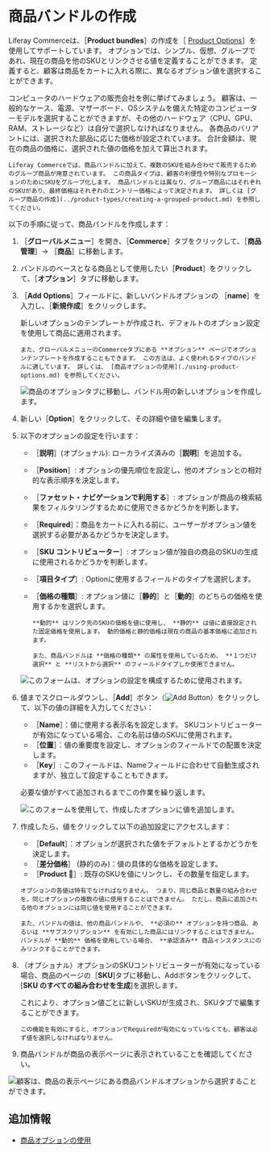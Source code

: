 # 商品バンドルの作成

Liferay Commerceは、［**Product bundles**］の作成を［ [Product Options](./using-product-options.md)］を使用してサポートしています。 オプションでは、シンプル、仮想、グループであれ、現在の商品を他のSKUとリンクさせる値を定義することができます。 定義すると、顧客は商品をカートに入れる際に、異なるオプション値を選択することができます。

コンピュータのハードウェアの販売会社を例に挙げてみましょう。 顧客は、一般的なケース、電源、マザーボード、OSシステムを備えた特定のコンピューターモデルを選択することができますが、その他のハードウェア（CPU、GPU、RAM、ストレージなど）は自分で選択しなければなりません。 各商品のバリアントには、選択された部品に応じた価格が設定されています。 合計金額は、現在の商品の価格に、選択された値の価格を加えて算出されます。

```{note}
Liferay Commerceでは、商品バンドルに加えて、複数のSKUを組み合わせて販売するためのグループ商品が用意されています。 この商品タイプは、顧客の利便性や特別なプロモーションのためにSKUをグループ化します。 商品バンドルとは異なり、グループ商品にはそれぞれのSKUがあり、最終価格はそれぞれのエントリー価格によって決定されます。 詳しくは [グループ商品の作成](../product-types/creating-a-grouped-product.md) を参照してください。
```

以下の手順に従って、商品バンドルを作成します：

1. ［**グローバルメニュー**］を開き、［**Commerce**］タブをクリックして、［**商品管理**］&rarr; ［**商品**］に移動します。

1. バンドルのベースとなる商品として使用したい［**Product**］をクリックして、［**オプション**］タブに移動します。

1. ［**Add Options**］フィールドに、新しいバンドルオプションの ［**name**］を入力し、［**新規作成**］をクリックします。

   新しいオプションのテンプレートが作成され、デフォルトのオプション設定を使用して商品に適用されます。

   ```{tip}
   また、グローバルメニューのCommerceタブにある **オプション** ページでオプションテンプレートを作成することもできます。 この方法は、よく使われるタイプのバンドルに適しています。 詳しくは、 [商品オプションの使用](./using-product-options.md) を参照してください。
   ```

   ![商品のオプションタブに移動し、バンドル用の新しいオプションを作成します。](./creating-product-bundles/images/01.png)

1. 新しい［**Option**］をクリックして、その詳細や値を編集します。

1. 以下のオプションの設定を行います：

   * ［**説明**］(オプショナル): ローカライズ済みの［**説明**］を追加する。
   * ［**Position**］: オプションの優先順位を設定し、他のオプションとの相対的な表示順序を決定します。
   * ［**ファセット・ナビゲーションで利用する**］: オプションが商品の検索結果をフィルタリングするために使用できるかどうかを判断します。
   * ［**Required**］：商品をカートに入れる前に、ユーザーがオプション値を選択する必要があるかどうかを決定します。
   * ［**SKU コントリビューター**］: オプション値が独自の商品のSKUの生成に使用されるかどうかを判断します。
   * ［**項目タイプ**］: Optionに使用するフィールドのタイプを選択します。
   * ［**価格の種類**］: オプション値に［**静的**］と［**動的**］のどちらの価格を使用するかを選択します。

      ```{note}
      **動的** はリンク先のSKUの価格を値に使用し、 **静的** は値に直接設定された固定価格を使用します。 動的価格と静的価格は現在の商品の基本価格に追加されます。

      また、商品バンドルは **価格の種類** の属性を使用しているため、 **１つだけ選択** と **リストから選択** のフィールドタイプしか使用できません。
      ```

   ![このフォームは、オプションの設定を構成するために使用されます。](./creating-product-bundles/images/02.png)

1. 値までスクロールダウンし、［**Add**］ボタン（![Add Button](../../../images/icon-add.png)）をクリックして、以下の値の詳細を入力してください：

   * ［**Name**］：値に使用する表示名を設定します。 SKUコントリビューターが有効になっている場合、この名前は値のSKUに使用されます。
   * ［**位置**］：値の重要度を設定し、オプションのフィールドでの配置を決定します。
   * ［**Key**］: このフィールドは、Nameフィールドに合わせて自動生成されますが、独立して設定することもできます。

   必要な値がすべて追加されるまでこの作業を繰り返します。

   ![このフォームを使用して、作成したオプションに値を追加します。](./creating-product-bundles/images/03.png)

1. 作成したら、値をクリックして以下の追加設定にアクセスします：

   * ［**Default**］：オプションが選択された値をデフォルトとするかどうかを決定します。
   * ［**差分価格**］ (静的のみ)：値の具体的な価格を設定します。
   * ［**Product** ］:  既存のSKUを値にリンクし、その数量を指定します。

   ```{important}
   オプションの各値は特有でなければなりません。 つまり、同じ商品と数量の組み合わせを、同じオプションの複数の値に使用することはできません。 ただし、商品に追加される他のオプションには同じ値を使用することができます。

   また、バンドルの値は、他の商品バンドルや、 **必須の** オプションを持つ商品、あるいは **サブスクリプション** を有効にした商品にはリンクすることはできません。 バンドルが **動的** 価格を使用している場合、 **承認済み** 商品インスタンスにのみリンクすることができます。
   ```

1. （オプショナル）オプションのSKUコントリビューターが有効になっている場合、商品のページの［**SKU**]タブに移動し、Addボタンをクリックして、[**SKU のすべての組み合わせを生成**]を選択します。

   これにより、オプション値ごとに新しいSKUが生成され、SKUタブで編集することができます。

   ```{important}
   この機能を有効にすると、オプションでRequiredが有効になっていなくても、顧客は必ず値を選択しなければなりません。
   ```

1. 商品バンドルが商品の表示ページに表示されていることを確認してください。

![顧客は、商品の表示ページにある商品バンドルオプションから選択することができます。](./creating-product-bundles/images/04.png)

## 追加情報

* [商品オプションの使用](./using-product-options.md)
